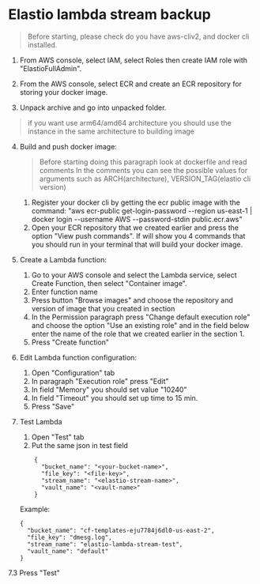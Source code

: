 # Elastio lambda stream backup

> Before starting, please check do you have aws-cliv2, and docker cli installed.

1. From AWS console, select IAM, select Roles then create IAM role with "ElastioFullAdmin".

2. From the AWS console, select ECR and create an ECR repository for storing your docker image.

3. Unpack archive and go into unpacked folder.

> if you want use arm64/amd64 architecture you should use the instance in the same architecture to building image

4. Build and push docker image:
	> Before starting doing this paragraph look at dockerfile and read comments
	> In the comments you can see the possible values for arguments such as ARCH(architecture), VERSION_TAG(elastio cli version)
	1. Register your docker cli by getting the ecr public image with the command:
	"aws ecr-public get-login-password --region us-east-1 | docker login --username AWS --password-stdin public.ecr.aws"
	2. Open your ECR repository that we created earlier and press the option "View push commands". 
	If will show you 4 commands that you should run in your terminal that will build your docker image.

5. Create a Lambda function:
	1. Go to your AWS console and select the Lambda service, select Create Function, then select "Container image".
	2. Enter function name
	3. Press button "Browse images" and choose the repository and version of image that you created in section
	4. In the Permission paragraph press "Change default execution role" and choose the option "Use an existing role" and
	in the field below enter the name of the role that we created earlier in the section 1.
	5. Press "Create function"

6. Edit Lambda function configuration:
	1. Open "Configuration" tab
	2. In paragraph "Execution role" press "Edit"
	3. In field "Memory" you should set value "10240"
	4. In field "Timeout" you should set up time to 15 min.
	5. Press "Save"

7. Test Lambda
	1. Open "Test" tab
	2. Put the same json in test field
	```
		{
		  "bucket_name": "<your-bucket-name>",
		  "file_key": "<file-key>",
		  "stream_name": "<elastio-stream-name>",
		  "vault_name": "<vault-name>"
		}
	```
	
	Example:

	```
	{
	  "bucket_name": "cf-templates-eju7784j6dl0-us-east-2",
	  "file_key": "dmesg.log",
	  "stream_name": "elastio-lambda-stream-test",
	  "vault_name": "default"
	}
	```

7.3 Press "Test"
